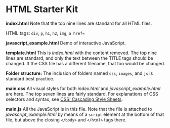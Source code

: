 # HTML Starter Kit

**index.html** Note that the top nine lines are standard for all HTML files.

HTML tags: `div`, `p`, `h1`, `h2`, `img`, `a href=`

**javascript_example.html** Demo of interactive JavaScript.

**template.html** This is *index.html* with the content removed. The top nine lines are standard, and only the text between the TITLE tags should be changed. If the CSS file has a different filename, that too would be changed.

**Folder structure:** The inclusion of folders named `css`, `images`, and `js` is standard best practice.

**main.css** All visual styles for both *index.html* and *javascript_example.html* are here. The top seven lines are fairly standard. For explanations of CSS selectors and syntax, see [CSS: Cascading Style Sheets](https://developer.mozilla.org/en-US/docs/Web/CSS).

**main.js** All the JavaScript is in this file. Note that the file is attached to *javascript_example.html* by means of a `script` element at the bottom of that file, but above the closing `</body>` and `</html>` tags there.
